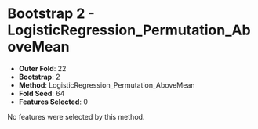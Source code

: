 # Bootstrap 2 - LogisticRegression_Permutation_AboveMean

- **Outer Fold**: 22
- **Bootstrap**: 2
- **Method**: LogisticRegression_Permutation_AboveMean
- **Fold Seed**: 64
- **Features Selected**: 0

No features were selected by this method.
